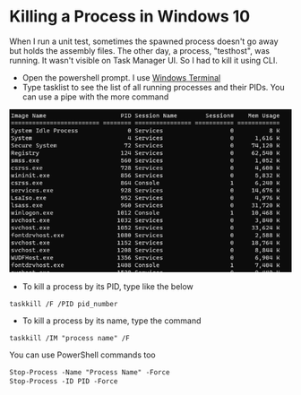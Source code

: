 # Killing a Process in Windows 10

When I run a unit test, sometimes the spawned process doesn't go away but holds the assembly files. The other day, a process, "testhost", was running. It wasn't visible on Task Manager UI. So I had to kill it using CLI.

* Open the powershell prompt. I use [Windows Terminal](https://devblogs.microsoft.com/commandline/introducing-windows-terminal/)
* Type tasklist to see the list of all running processes and their PIDs. You can use a pipe with the more command

![](.gitbook/assets/image%20%2815%29.png)

* To kill a process by its PID, type like the below

```text
taskkill /F /PID pid_number
```

* To kill a process by its name, type the command

```text
taskkill /IM "process name" /F
```

You can use PowerShell commands too

```text
Stop-Process -Name "Process Name" -Force
Stop-Process -ID PID -Force
```

